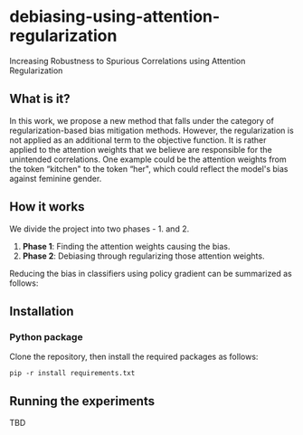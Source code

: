# debiasing-using-attention-regularization
Increasing Robustness to Spurious Correlations using Attention Regularization


## What is it?
In this work, we propose a new method that falls under the category of regularization-based bias mitigation methods. However, the regularization is not applied as an additional term to the objective function. It is rather applied to the attention weights that we believe are responsible for the unintended correlations. One example could be the attention weights from the token “kitchen" to the token “her", which could reflect the model's bias against feminine gender.

## How it works
 We divide the project into two phases - 1.  and 2. 

1. **Phase 1**: Finding the attention weights causing the bias.
2. **Phase 2**: Debiasing through regularizing those attention weights.

Reducing the bias in classifiers using policy gradient can be summarized as follows:

## Installation

### Python package
Clone the repository, then install the required packages as follows:

`pip -r install requirements.txt`

## Running the experiments

TBD

